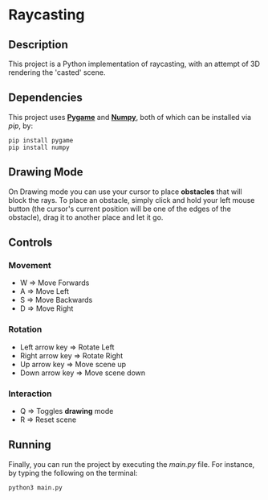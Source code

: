 # Raycasting

## Description

This project is a Python implementation of raycasting, with an attempt of 3D rendering the 'casted' scene.

## Dependencies

This project uses [**Pygame**](https://www.pygame.org/news) and [**Numpy**](https://numpy.org/), both of which can be installed via *pip*, by:

```
pip install pygame
pip install numpy
```

## Drawing Mode

On Drawing mode you can use your cursor to place **obstacles** that will block the rays. To place an obstacle, simply click and hold your left mouse button (the cursor's current position will be one of the edges of the obstacle), drag it to another place and let it go.

## Controls

### Movement

- W => Move Forwards
- A => Move Left
- S => Move Backwards
- D => Move Right

### Rotation

- Left arrow key => Rotate Left
- Right arrow key => Rotate Right
- Up arrow key => Move scene up
- Down arrow key => Move scene down

### Interaction

- Q => Toggles **drawing** mode
- R => Reset scene

## Running

Finally, you can run the project by executing the _main.py_  file. For instance, by typing the following on the terminal:

```
python3 main.py
```
